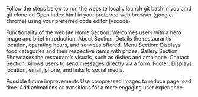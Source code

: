 Follow the steps below to run the website locally
launch git bash in you cmd
git clone <repository-url>
cd <local repository-folder>
Open index.html in your preferred web browser (google chrome) using your preferred code editor (vscode)

Functionality of the website
Home Section: Welcomes users with a hero image and brief introduction.
About Section: Details the restaurant’s location, operating hours, and services offered.
Menu Section: Displays food categories and their respective items with prices.
Gallery Section: Showcases the restaurant’s visuals, such as dishes and ambiance.
Contact Section: Allows users to send messages directly via a form.
Footer: Displays location, email, phone, and links to social media.

Possible future improvements
Use compressed images to reduce page load time.
Add animations or transitions for a more engaging user experience.
